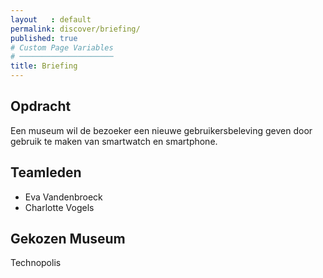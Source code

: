 ```yaml
---
layout   : default
permalink: discover/briefing/
published: true
# Custom Page Variables
# ─────────────────────
title: Briefing
---
```


Opdracht
--------
Een museum wil de bezoeker een nieuwe gebruikersbeleving geven door gebruik te maken van smartwatch en smartphone.

Teamleden
---------

 - Eva Vandenbroeck
 - Charlotte Vogels

Gekozen Museum
--------------
Technopolis

